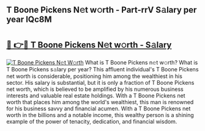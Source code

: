 ## T Boone Pickens N𝚎t w𝚘rth - Part-rrV S𝚊lary per year IQc8M

# <h2><a href="http://gc44ky5.nevu.top/?p=T+Boone+Pickens">🔗 👉🔴 T Boone Pickens N𝚎t w𝚘rth - S𝚊lary</a></h2>

[![T Boone Pickens N𝚎t W𝚘rth](https://i.imgur.com/Oavwk0R.jpeg)](http://gc44ky5.nevu.top/?p=T+Boone+Pickens)
What is T Boone Pickens n𝚎t w𝚘rth? What is T Boone Pickens s𝚊lary per year?
This affluent individual's T Boone Pickens net worth is considerable, positioning him among the wealthiest in his sector. His salary is substantial, but it is only a fraction of T Boone Pickens net worth, which is believed to be amplified by his numerous business interests and valuable real estate holdings. With a T Boone Pickens net worth that places him among the world's wealthiest, this man is renowned for his business savvy and financial acumen. With a T Boone Pickens net worth in the billions and a notable income, this wealthy person is a shining example of the power of tenacity, dedication, and financial wisdom.
